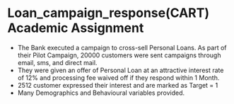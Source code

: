 # Loan_campaign_response(CART) Academic Assignment
- The Bank executed a campaign to cross-sell Personal Loans. As part of their Pilot Campaign, 20000 customers were sent campaigns through email, sms, and direct mail.
- They were given an offer of Personal Loan at an attractive interest rate of 12% and processing fee waived off if they respond within 1 Month. 
- 2512 customer expressed their interest and are marked as Target = 1
- Many Demographics and Behavioural variables provided. 

